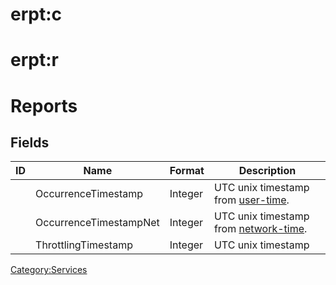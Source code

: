 # erpt:c

# erpt:r

# Reports

## Fields

| ID | Name                   | Format  | Description                                                           |
| -- | ---------------------- | ------- | --------------------------------------------------------------------- |
|    | OccurrenceTimestamp    | Integer | UTC unix timestamp from [user-time](PCV%20services.md "wikilink").    |
|    | OccurrenceTimestampNet | Integer | UTC unix timestamp from [network-time](PCV%20services.md "wikilink"). |
|    | ThrottlingTimestamp    | Integer | UTC unix timestamp                                                    |

[Category:Services](Category:Services "wikilink")
